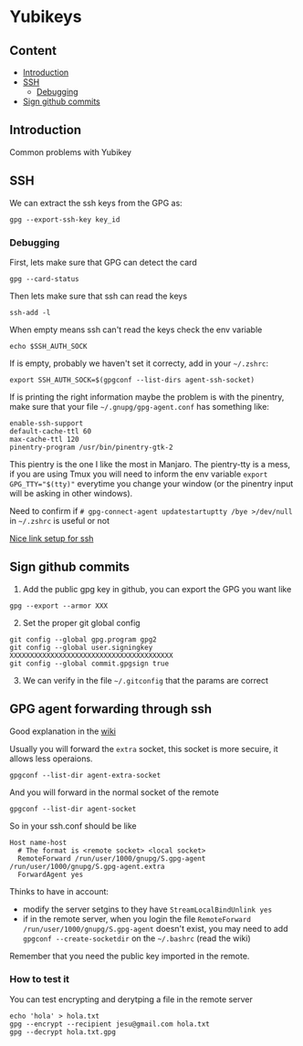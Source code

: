 # Yubikeys

## Content

<!-- toc -->

- [Introduction](#introduction)
- [SSH](#ssh)
  * [Debugging](#debugging)
- [Sign github commits](#sign-github-commits)

<!-- tocstop -->

## Introduction

Common problems with Yubikey


## SSH

We can extract the ssh keys from the GPG as:
```
gpg --export-ssh-key key_id
```


### Debugging

First, lets make sure that GPG can detect the card
```
gpg --card-status
```

Then lets make sure that ssh can read the keys

```
ssh-add -l
```

When empty means ssh can't read the keys check the env variable
```
echo $SSH_AUTH_SOCK
```

If is empty, probably we haven't set it correcty, add in your `~/.zshrc`:
```
export SSH_AUTH_SOCK=$(gpgconf --list-dirs agent-ssh-socket)
```

If is printing the right information maybe the problem is with the pinentry, make sure that your file `~/.gnupg/gpg-agent.conf` has something like:
```
enable-ssh-support
default-cache-ttl 60
max-cache-ttl 120
pinentry-program /usr/bin/pinentry-gtk-2
```

This pientry is the one I like the most in Manjaro. The pientry-tty is a mess, if you are using Tmux you will need to inform the env variable ```export GPG_TTY="$(tty)"``` everytime you change your window (or the pinentry input will be asking in other windows).


Need to confirm if ```# gpg-connect-agent updatestartuptty /bye >/dev/null``` in ```~/.zshrc``` is useful or not

[Nice link setup for ssh](https://0day.work/using-a-yubikey-for-gpg-and-ssh/)

## Sign github commits

1. Add the public gpg key in github, you can export the GPG you want like
```
gpg --export --armor XXX
```

2. Set the proper git global config
```
git config --global gpg.program gpg2
git config --global user.signingkey XXXXXXXXXXXXXXXXXXXXXXXXXXXXXXXXXXXXXXXX
git config --global commit.gpgsign true
```

3. We can verify in the file `~/.gitconfig` that the params are correct

## GPG agent forwarding through ssh
Good explanation in the [wiki](https://wiki.gnupg.org/AgentForwarding)

Usually you will forward the `extra` socket, this socket is more secuire, it allows less operaions.
```
gpgconf --list-dir agent-extra-socket
```

And you will forward in the normal socket of the remote
```
gpgconf --list-dir agent-socket
```

So in your ssh.conf should be like
```
Host name-host
  # The format is <remote socket> <local socket>
  RemoteForward /run/user/1000/gnupg/S.gpg-agent /run/user/1000/gnupg/S.gpg-agent.extra
  ForwardAgent yes
```

Thinks to have in account:
- modify the server setgins to they have `StreamLocalBindUnlink yes`
- if in the remote server, when you login the file `RemoteForward /run/user/1000/gnupg/S.gpg-agent` doesn't exist, you may need to add `gpgconf --create-socketdir` on the `~/.bashrc` (read the wiki)


Remember that you need the public key imported in the remote.

### How to test it

You can test encrypting and derytping a file in the remote server

```
echo 'hola' > hola.txt
gpg --encrypt --recipient jesu@gmail.com hola.txt
gpg --decrypt hola.txt.gpg
```
